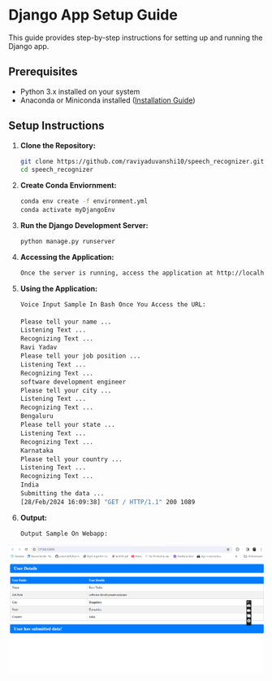 # Django App Setup Guide

This guide provides step-by-step instructions for setting up and running the Django app.

## Prerequisites

- Python 3.x installed on your system
- Anaconda or Miniconda installed ([Installation Guide](https://docs.conda.io/projects/conda/en/latest/user-guide/install/index.html))

## Setup Instructions

1. **Clone the Repository:**
    ```bash
    git clone https://github.com/raviyaduvanshi10/speech_recognizer.git
    cd speech_recognizer

2. **Create Conda Enviornment:**
    ```bash
    conda env create -f environment.yml
    conda activate myDjangoEnv

3. **Run the Django Development Server:**
    ```bash
   python manage.py runserver

4. **Accessing the Application:**
    ```bash
    Once the server is running, access the application at http://localhost:8000.

5. **Using the Application:**
    ```bash
    Voice Input Sample In Bash Once You Access the URL:

    Please tell your name ...
    Listening Text ...
    Recognizing Text ...
    Ravi Yadav
    Please tell your job position ...
    Listening Text ...
    Recognizing Text ...
    software development engineer
    Please tell your city ...
    Listening Text ...
    Recognizing Text ...
    Bengaluru
    Please tell your state ...
    Listening Text ...
    Recognizing Text ...
    Karnataka
    Please tell your country ...
    Listening Text ...
    Recognizing Text ...
    India
    Submitting the data ...
    [28/Feb/2024 16:09:38] "GET / HTTP/1.1" 200 1089

6. **Output:**
    ```bash
    Output Sample On Webapp:

<img src="static/voice_recognizer/img1.png" alt="Sample Image">